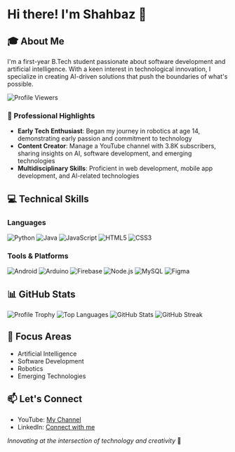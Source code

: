 # Hi there! I'm Shahbaz 👋

## 🎓 About Me
I'm a first-year B.Tech student passionate about software development and artificial intelligence. With a keen interest in technological innovation, I specialize in creating AI-driven solutions that push the boundaries of what's possible.

![Profile Viewers](https://komarev.com/ghpvc/?username=shahbazcoder1&label=Profile%20views&color=0e75b6&style=flat)

### 🚀 Professional Highlights
- **Early Tech Enthusiast**: Began my journey in robotics at age 14, demonstrating early passion and commitment to technology
- **Content Creator**: Manage a YouTube channel with 3.8K subscribers, sharing insights on AI, software development, and emerging technologies
- **Multidisciplinary Skills**: Proficient in web development, mobile app development, and AI-related technologies

## 💻 Technical Skills

### Languages
![Python](https://img.shields.io/badge/-Python-black?style=flat-square&logo=python)
![Java](https://img.shields.io/badge/-Java-red?style=flat-square&logo=java)
![JavaScript](https://img.shields.io/badge/-JavaScript-black?style=flat-square&logo=javascript)
![HTML5](https://img.shields.io/badge/-HTML5-E34F26?style=flat-square&logo=html5&logoColor=white)
![CSS3](https://img.shields.io/badge/-CSS3-1572B6?style=flat-square&logo=css3)

### Tools & Platforms
![Android](https://img.shields.io/badge/-Android-black?style=flat-square&logo=android)
![Arduino](https://img.shields.io/badge/-Arduino-black?style=flat-square&logo=arduino)
![Firebase](https://img.shields.io/badge/-Firebase-black?style=flat-square&logo=firebase)
![Node.js](https://img.shields.io/badge/-Node.js-black?style=flat-square&logo=Node.js)
![MySQL](https://img.shields.io/badge/-MySQL-black?style=flat-square&logo=mysql)
![Figma](https://img.shields.io/badge/-Figma-black?style=flat-square&logo=figma)

## 📊 GitHub Stats
![Profile Trophy](https://github-profile-trophy.vercel.app/?username=shahbazcoder1)
![Top Languages](https://github-readme-stats.vercel.app/api/top-langs?username=shahbazcoder1&layout=compact)
![GitHub Stats](https://github-readme-stats.vercel.app/api?username=shahbazcoder1&show_icons=true)
![GitHub Streak](https://github-readme-streak-stats.herokuapp.com/?user=shahbazcoder1)

## 🌟 Focus Areas
- Artificial Intelligence
- Software Development
- Robotics
- Emerging Technologies

## 📫 Let's Connect
- YouTube: [My Channel](https://www.youtube.com/@SketchwareExpert)
- LinkedIn: [Connect with me](https://www.linkedin.com/in/shahbazhashmiansari)

*Innovating at the intersection of technology and creativity* 🚀
